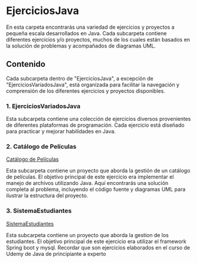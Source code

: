 # EjerciciosJava

En esta carpeta encontrarás una variedad de ejercicios y proyectos a pequeña escala desarrollados en Java. Cada subcarpeta contiene diferentes ejercicios y/o proyectos, muchos de los cuales están basados en la solución de problemas y acompañados de diagramas UML.

## Contenido

Cada subcarpeta dentro de "EjerciciosJava", a excepción de "EjerciciosVariadosJava", está organizada para facilitar la navegación y comprensión de los diferentes ejercicios y proyectos disponibles.

### 1. **EjerciciosVariadosJava**
   Esta subcarpeta contiene una colección de ejercicios diversos provenientes de diferentes plataformas de programación. Cada ejercicio está diseñado para practicar y mejorar habilidades en Java.

### 2. **Catálogo de Películas**
   [Catálogo de Películas](https://github.com/Joskmy/Ejercicios-varios/tree/main/EjerciciosJava/CatalogoPeliculas)
   
   Esta subcarpeta contiene un proyecto que aborda la gestión de un catálogo de películas. El objetivo principal de este ejercicio era implementar el manejo de archivos utilizando Java. Aquí encontrarás una solución completa al problema, incluyendo el código fuente y diagramas UML para ilustrar la estructura del proyecto.

### 3. **SistemaEstudiantes**
   [SistemaEstudiantes](https://github.com/Joskmy/Ejercicios-varios/tree/main/EjerciciosJava/SistemaEstudiantesSpring)

   Esta subcarpeta contiene un proyecto que aborda la gestion de los estudiantes. El objetivo principal de este ejercicio era utilizar el framework Spring boot y mysql. Recordar que son ejercicios elaborados en el curso de Udemy de Java de principiante a experto
   
